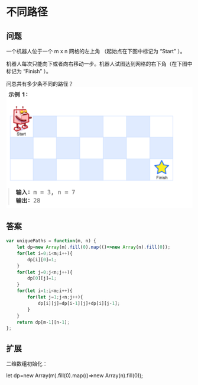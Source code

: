 # 不同路径
## 问题
一个机器人位于一个 m x n 网格的左上角 （起始点在下图中标记为 “Start” ）。

机器人每次只能向下或者向右移动一步。机器人试图达到网格的右下角（在下图中标记为 “Finish” ）。

问总共有多少条不同的路径？
![alt text](image-5.png)
## 答案
```js
var uniquePaths = function(m, n) {
    let dp=new Array(m).fill(0).map(()=>new Array(n).fill(0));
    for(let i=0;i<m;i++){
        dp[i][0]=1;
    }
    for(let j=0;j<n;j++){
        dp[0][j]=1;
    }
    for(let i=1;i<m;i++){
        for(let j=1;j<n;j++){
            dp[i][j]=dp[i-1][j]+dp[i][j-1];
        }
    }
    return dp[m-1][n-1];
};
```
## 扩展
二维数组初始化：

let dp=new Array(m).fill(0).map(()=>new Array(n).fill(0));